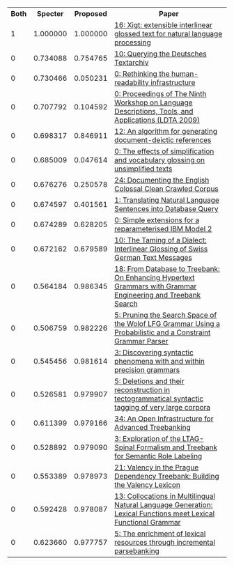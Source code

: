<html><table><tr>
<th>Both</th>
<th>Specter</th>
<th>Proposed</th>
<th>Paper</th>
</tr>
<tr>
<td>1</td>
<td>1.000000</td>
<td>1.000000</td>
<td><a href="https://www.semanticscholar.org/paper/c82f3010184804e74a1fb1868707f80ed3e035a9">16: Xigt: extensible interlinear glossed text for natural language processing</a></td>
</tr>
<tr>
<td>0</td>
<td>0.734088</td>
<td>0.754765</td>
<td><a href="https://www.semanticscholar.org/paper/c8f76b3d15815c88a1d06e6f25a5e11b8627e21d">10: Querying the Deutsches Textarchiv</a></td>
</tr>
<tr>
<td>0</td>
<td>0.730466</td>
<td>0.050231</td>
<td><a href="https://www.semanticscholar.org/paper/8fa28f441a118f18e38a26efd9d71be18f949a36">0: Rethinking the human-readability infrastructure</a></td>
</tr>
<tr>
<td>0</td>
<td>0.707792</td>
<td>0.104592</td>
<td><a href="https://www.semanticscholar.org/paper/1a2cd2a502ee33ac8419788d23220fc7ef4de9ff">0: Proceedings of The Ninth Workshop on Language Descriptions, Tools, and Applications (LDTA 2009)</a></td>
</tr>
<tr>
<td>0</td>
<td>0.698317</td>
<td>0.846911</td>
<td><a href="https://www.semanticscholar.org/paper/2f3ff00d92962b6a662160f3830c4cfad536c5a1">12: An algorithm for generating document-deictic references</a></td>
</tr>
<tr>
<td>0</td>
<td>0.685009</td>
<td>0.047614</td>
<td><a href="https://www.semanticscholar.org/paper/cc635982760fa37632a1143506a5c2fbf3c6e287">0: The effects of simplification and vocabulary glossing on unsimplified texts</a></td>
</tr>
<tr>
<td>0</td>
<td>0.676276</td>
<td>0.250578</td>
<td><a href="https://www.semanticscholar.org/paper/40c3327a6ddb0603b6892344509c7f428ab43d81">24: Documenting the English Colossal Clean Crawled Corpus</a></td>
</tr>
<tr>
<td>0</td>
<td>0.674597</td>
<td>0.401561</td>
<td><a href="https://www.semanticscholar.org/paper/7c008463aa03b3992685a7277c2b623217dc9336">1: Translating Natural Language Sentences into Database Query</a></td>
</tr>
<tr>
<td>0</td>
<td>0.674289</td>
<td>0.628205</td>
<td><a href="https://www.semanticscholar.org/paper/6aa104a0d4a248750391973a7f0036158b45d179">0: Simple extensions for a reparameterised IBM Model 2</a></td>
</tr>
<tr>
<td>0</td>
<td>0.672162</td>
<td>0.679589</td>
<td><a href="https://www.semanticscholar.org/paper/9eda1d8d5bc4ed7373c463467e74eb2c52944c4c">10: The Taming of a Dialect: Interlinear Glossing of Swiss German Text Messages</a></td>
</tr>
<tr>
<td>0</td>
<td>0.564184</td>
<td>0.986345</td>
<td><a href="https://www.semanticscholar.org/paper/8d7321be15447c451f17df5214b79cb82bdf66d0">18: From Database to Treebank: On Enhancing Hypertext Grammars with Grammar Engineering and Treebank Search</a></td>
</tr>
<tr>
<td>0</td>
<td>0.506759</td>
<td>0.982226</td>
<td><a href="https://www.semanticscholar.org/paper/dfcee57c30046d4f1255c5eacab3b6d9fced08fb">5: Pruning the Search Space of the Wolof LFG Grammar Using a Probabilistic and a Constraint Grammar Parser</a></td>
</tr>
<tr>
<td>0</td>
<td>0.545456</td>
<td>0.981614</td>
<td><a href="https://www.semanticscholar.org/paper/c4a6b0ab216227fb0d33dee54f1d8d5b01f2781f">3: Discovering syntactic phenomena with and within precision grammars</a></td>
</tr>
<tr>
<td>0</td>
<td>0.526581</td>
<td>0.979907</td>
<td><a href="https://www.semanticscholar.org/paper/0b96f225dbdfade08df8a5adc8c2cfdb60d34b15">5: Deletions and their reconstruction in tectogrammatical syntactic tagging of very large corpora</a></td>
</tr>
<tr>
<td>0</td>
<td>0.611399</td>
<td>0.979166</td>
<td><a href="https://www.semanticscholar.org/paper/f1c75859a2952eeb68f4b2ed760e56dbf0150d06">34: An Open Infrastructure for Advanced Treebanking</a></td>
</tr>
<tr>
<td>0</td>
<td>0.528892</td>
<td>0.979090</td>
<td><a href="https://www.semanticscholar.org/paper/1e494ab2f85f8fdad333cf7101f15f30ff7873c6">3: Exploration of the LTAG-Spinal Formalism and Treebank for Semantic Role Labeling</a></td>
</tr>
<tr>
<td>0</td>
<td>0.553389</td>
<td>0.978973</td>
<td><a href="https://www.semanticscholar.org/paper/a2dc4f1f3d97651a683ff5232604051799f528c9">21: Valency in the Prague Dependency Treebank: Building the Valency Lexicon</a></td>
</tr>
<tr>
<td>0</td>
<td>0.592428</td>
<td>0.978087</td>
<td><a href="https://www.semanticscholar.org/paper/694d51ecc8df74062670d7bbdbb75ac18bdd2630">13: Collocations in Multilingual Natural Language Generation: Lexical Functions meet Lexical Functional Grammar</a></td>
</tr>
<tr>
<td>0</td>
<td>0.623660</td>
<td>0.977757</td>
<td><a href="https://www.semanticscholar.org/paper/ac8fc604897a3ae89b5ddfd06492d8c5d62718ac">5: The enrichment of lexical resources through incremental parsebanking</a></td>
</tr>
</table></html>
